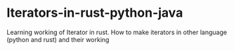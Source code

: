 # Iterators-in-rust-python-java
Learning working of Iterator in rust. How to make iterators in other language (python and rust) and their working
